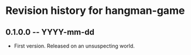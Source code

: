# Revision history for hangman-game

## 0.1.0.0  -- YYYY-mm-dd

* First version. Released on an unsuspecting world.

